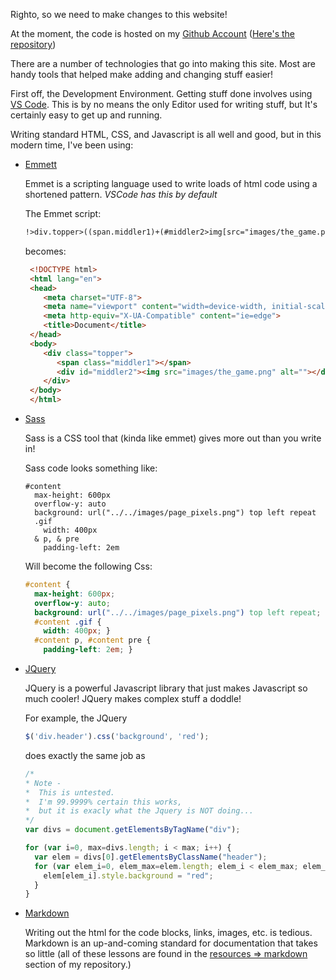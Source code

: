 Righto, so we need to make changes to this website!

At the moment, the code is hosted on my [Github Account](http://github.com/Andrew-College) ([Here's the repository](https://github.com/Andrew-College/Andrew-College.github.io))

There are a number of technologies that go into making this site. Most are handy tools that helped make adding and changing stuff easier!

First off, the Development Environment.
Getting stuff done involves using [VS Code](https://code.visualstudio.com/). This is by no means the only Editor used for writing stuff, but It's certainly easy to get up and running.

Writing standard HTML, CSS, and Javascript is all well and good, but in this modern time, I've been using:

- [Emmett](https://emmet.io/)

  Emmet is a scripting language used to write loads of html code using a shortened pattern. *VSCode has this by default*

  The Emmet script:
  ```html
  !>div.topper>((span.middler1)+(#middler2>img[src="images/the_game.png"]))
  ```

  becomes:
  ```html
   <!DOCTYPE html>
   <html lang="en">
   <head>
      <meta charset="UTF-8">
      <meta name="viewport" content="width=device-width, initial-scale=1.0">
      <meta http-equiv="X-UA-Compatible" content="ie=edge">
      <title>Document</title>
   </head>
   <body>
      <div class="topper">
         <span class="middler1"></span>
         <div id="middler2"><img src="images/the_game.png" alt=""></div>
      </div>
   </body>
   </html>
  ```

- [Sass](http://sass-lang.com/) 

  Sass is a CSS tool that (kinda like emmet) gives more out than you write in!

  Sass code looks something like:

  ```
  #content
    max-height: 600px
    overflow-y: auto
    background: url("../../images/page_pixels.png") top left repeat
    .gif
      width: 400px
    & p, & pre
      padding-left: 2em
  ```

  Will become the following Css:

  ```Css
  #content {
    max-height: 600px;
    overflow-y: auto;
    background: url("../../images/page_pixels.png") top left repeat; }
    #content .gif {
      width: 400px; }
    #content p, #content pre {
      padding-left: 2em; }
  ```

- [JQuery](https://jquery.com/) 

  JQuery is a powerful Javascript library that just makes Javascript so much cooler! JQuery makes complex stuff a doddle!

  For example, the JQuery

  ```javascript
  $('div.header').css('background', 'red');
  ```

  does exactly the same job as

  ```javascript
  /* 
  * Note - 
  *  This is untested. 
  *  I'm 99.9999% certain this works,
  *  but it is exacly what the Jquery is NOT doing...
  */
  var divs = document.getElementsByTagName("div");

  for (var i=0, max=divs.length; i < max; i++) {
    var elem = divs[0].getElementsByClassName("header");
    for (var elem_i=0, elem_max=elem.length; elem_i < elem_max; elem_i++) {
      elem[elem_i].style.background = "red";
    }
  }
  ```

- [Markdown](https://en.wikipedia.org/wiki/Markdown) 

  Writing out the html for the code blocks, links, images, etc. is tedious. Markdown is an up-and-coming standard for documentation that takes so little (all of these lessons are found in the [resources => markdown](https://github.com/Andrew-College/Andrew-College.github.io/tree/master/resources/markdown) section of my repository.)